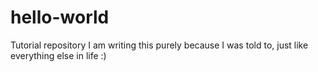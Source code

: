# hello-world
Tutorial repository
I am writing this purely because I was told to, just like everything else in life :)
